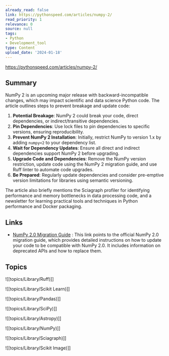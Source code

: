 ```yaml
---
already_read: false
link: https://pythonspeed.com/articles/numpy-2/
read_priority: 1
relevance: 0
source: null
tags:
- Python
- Development_tool
type: Content
upload_date: '2024-01-18'
---
```


https://pythonspeed.com/articles/numpy-2/
## Summary

NumPy 2 is an upcoming major release with backward-incompatible changes, which may impact scientific and data science Python code. The article outlines steps to prevent breakage and update code:

1. **Potential Breakage**: NumPy 2 could break your code, direct dependencies, or indirect/transitive dependencies.
2. **Pin Dependencies**: Use lock files to pin dependencies to specific versions, ensuring reproducibility.
3. **Prevent NumPy 2 Installation**: Initially, restrict NumPy to version 1.x by adding `numpy<2` to your dependency list.
4. **Wait for Dependency Updates**: Ensure all direct and indirect dependencies support NumPy 2 before upgrading.
5. **Upgrade Code and Dependencies**: Remove the NumPy version restriction, update code using the NumPy 2 migration guide, and use Ruff linter to automate code upgrades.
6. **Be Prepared**: Regularly update dependencies and consider pre-emptive version limitations for libraries using semantic versioning.

The article also briefly mentions the Sciagraph profiler for identifying performance and memory bottlenecks in data processing code, and a newsletter for learning practical tools and techniques in Python performance and Docker packaging.
## Links

- [NumPy 2.0 Migration Guide](https://numpy.org/devdocs/numpy_2_0_migration_guide.html) : This link points to the official NumPy 2.0 migration guide, which provides detailed instructions on how to update your code to be compatible with NumPy 2.0. It includes information on deprecated APIs and how to replace them.

## Topics

![[topics/Library/Ruff)]]

![[topics/Library/Scikit Learn)]]

![[topics/Library/Pandas)]]

![[topics/Library/SciPy)]]

![[topics/Library/Astropy)]]

![[topics/Library/NumPy)]]

![[topics/Library/Sciagraph)]]

![[topics/Library/Scikit Image)]]
